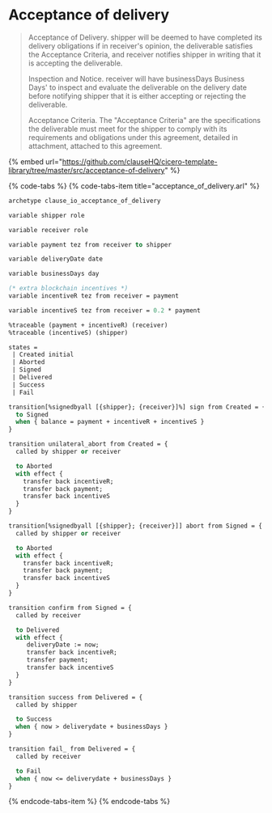 # Acceptance of delivery

> Acceptance of Delivery. shipper will be deemed to have completed its delivery obligations if in receiver's opinion, the deliverable satisfies the Acceptance Criteria, and receiver notifies shipper in writing that it is accepting the deliverable.
>
> Inspection and Notice. receiver will have businessDays Business Days' to inspect and evaluate the deliverable on the delivery date before notifying shipper that it is either accepting or rejecting the deliverable.
>
> Acceptance Criteria. The "Acceptance Criteria" are the specifications the deliverable must meet for the shipper to comply with its requirements and obligations under this agreement, detailed in attachment, attached to this agreement.

{% embed url="https://github.com/clauseHQ/cicero-template-library/tree/master/src/acceptance-of-delivery" %}

{% code-tabs %}
{% code-tabs-item title="acceptance\_of\_delivery.arl" %}
```ocaml
archetype clause_io_acceptance_of_delivery

variable shipper role

variable receiver role

variable payment tez from receiver to shipper

variable deliveryDate date

variable businessDays day

(* extra blockchain incentives *)
variable incentiveR tez from receiver = payment

variable incentiveS tez from receiver = 0.2 * payment

%traceable (payment + incentiveR) (receiver)
%traceable (incentiveS) (shipper)

states =
 | Created initial
 | Aborted
 | Signed
 | Delivered
 | Success
 | Fail

transition[%signedbyall [{shipper}; {receiver}]%] sign from Created = {
  to Signed
  when { balance = payment + incentiveR + incentiveS }
}

transition unilateral_abort from Created = {
  called by shipper or receiver

  to Aborted
  with effect {
    transfer back incentiveR;
    transfer back payment;
    transfer back incentiveS
  }
}

transition[%signedbyall [{shipper}; {receiver}]] abort from Signed = {
  called by shipper or receiver

  to Aborted
  with effect {
    transfer back incentiveR;
    transfer back payment;
    transfer back incentiveS
  }
}

transition confirm from Signed = {
  called by receiver

  to Delivered
  with effect {
     deliveryDate := now;
     transfer back incentiveR;
     transfer payment;
     transfer back incentiveS
  }
}

transition success from Delivered = {
  called by shipper

  to Success
  when { now > deliverydate + businessDays }
}

transition fail_ from Delivered = {
  called by receiver

  to Fail
  when { now <= deliverydate + businessDays }
}

```
{% endcode-tabs-item %}
{% endcode-tabs %}

